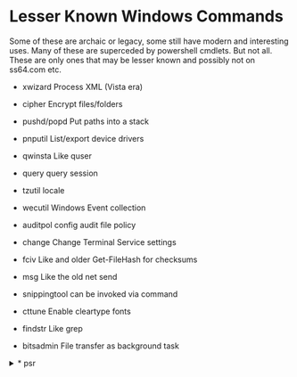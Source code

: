 # Lesser Known Windows Commands

Some of these are archaic or legacy, some still have modern and interesting uses.
Many of these are superceded by powershell cmdlets. But not all. These are only
ones that may be lesser known and possibly not on ss64.com etc. 

* xwizard
Process XML  (Vista era)

* cipher
Encrypt files/folders

* pushd/popd
Put paths into a stack

* pnputil
List/export device drivers

* qwinsta
Like quser

* query
query session 

* tzutil
locale

* wecutil
Windows Event collection

* auditpol
config audit file policy

* change
Change Terminal Service settings

* fciv
Like and older Get-FileHash for checksums

* msg
Like the old net send

* snippingtool
can be invoked via command

* cttune
Enable cleartype fonts

* findstr
Like grep

* bitsadmin
File transfer as background task

<details>
<summary>* psr </summary>
Problem Steps Recorder

```cmd
psr.exe [/start |/stop][/output ] [/sc (0|1)] [/maxsc ]
    [/sketch (0|1)] [/slides (0|1)] [/gui (o|1)]
    [/arcetl (0|1)] [/arcxml (0|1)] [/arcmht (0|1)]
    [/stopevent ] [/maxlogsize ] [/recordpid ]

/start         :Start Recording. (Outputpath flag SHOULD be specified)
/stop          :Stop Recording.
/sc            :Capture screenshots for recorded steps.
/maxsc         :Maximum number of recent screen captures.
/maxlogsize    :Maximum log file size (in MB) before wrapping occurs.
/gui           :Display control GUI.
/arcetl        :Include raw ETW file in archive output.
/arcxml        :Include MHT file in archive output.
/recordpid     :Record all actions associated with given PID.
/sketch        :Sketch UI if no screenshot was saved.
/slides        :Create slide show HTML pages.
/output        :Store output of record session in given path.
/stopevent     :Event to signal after output files are generated.

PSR Usage Examples:

psr.exe
psr.exe /start /output fullfilepath.zip /sc1 /gui 0 /record 
    /stopevent  /arcetl 1

psr.exe /start /output fullfilepath.xml /gui 0 /recordpid 
    /stopevent 

psr.exe /start /output fullfilepath.xml /gui 0 /sc 1 /maxsc 
    /maxlogsize  /stopevent 

psr.exe /stop

Notes:
1.    Output path should include a directory path (e.g. '.\file.xml').
2.    Output file can either be a ZIP file or XML file
3.    Can't specify /arcxml /arcetl /arcmht /sc etc. if output is not a ZIP file.

```
</details>

